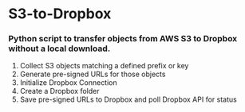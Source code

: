 # S3-to-Dropbox

### Python script to transfer objects from AWS S3 to Dropbox without a local download.

1. Collect S3 objects matching a defined prefix or key
2. Generate pre-signed URLs for those objects
3. Initialize Dropbox Connection
4. Create a Dropbox folder
5. Save pre-signed URLs to Dropbox and poll Dropbox API for status

